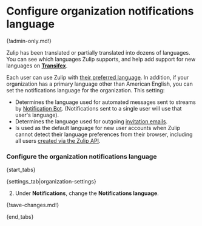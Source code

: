 # Configure organization notifications language

{!admin-only.md!}

Zulip has been translated or partially translated into dozens of
languages. You can see which languages Zulip supports, and help add
support for new languages on **[Transifex](https://www.transifex.com/zulip/zulip/)**.

Each user can use Zulip with [their preferred
language](/help/change-your-language). In addition, if your
organization has a primary language other than American English, you
can set the notifications language for the organization. This setting:

* Determines the language used for automated messages sent to streams
  by [Notification
  Bot](/help/configure-notification-bot). (Notifications sent to a
  single user will use that user's language).
* Determines the language used for outgoing
  [invitation emails](/help/invite-new-users).
* Is used as the default language for new user accounts when Zulip
  cannot detect their language preferences from their browser,
  including all users [created via the Zulip API][api-create-user].

### Configure the organization notifications language

{start_tabs}

{settings_tab|organization-settings}

2. Under **Notifications**, change the **Notifications language**.

{!save-changes.md!}

{end_tabs}

[api-create-user]: https://zulip.com/api/create-user
